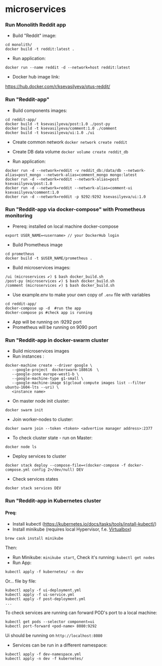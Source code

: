 # microservices
### Run Monolith Reddit app

- Build "Reddit" image:

```
cd monolith/
docker build -t reddit:latest .
```

- Run application:

```
docker run --name reddit -d --network=host reddit:latest
```

- Docker hub image link:

https://hub.docker.com/r/ksevasilyeva/otus-reddit/

### Run "Reddit-app"

- Build components images:
```
cd reddit-app/
docker build -t ksevasilyeva/post:1.0 ./post-py
docker build -t ksevasilyeva/comment:1.0 ./comment
docker build -t ksevasilyeva/ui:1.0 ./ui
```
- Create common network `docker network create reddit`
- Create DB data volume  `docker volume create reddit_db`

- Run application:

```
docker run -d --network=reddit -v reddit_db:/data/db --network-alias=post_mongo --network-alias=comment_mongo mongo:latest
docker run -d --network=reddit --network-alias=post ksevasilyeva/post:1.0
docker run -d --network=reddit --network-alias=comment-ui ksevasilyeva/comment:1.0
docker run -d --network=reddit -p 9292:9292 ksevasilyeva/ui:1.0
```

### Run "Reddit-app via docker-compose" with Prometheus monitoring
- Prereq: installed on local machine docker-compose
```
export USER_NAME=<username> // your DockerHub login
```

- Build Prometheus image
```
cd prometheus
docker build -t $USER_NAME/prometheus .

```
- Build microservices images:
```
/ui (microservices ✔) $ bash docker_build.sh
/post-py (microservices ✔) $ bash docker_build.sh
/comment (microservices ✔) $ bash docker_build.sh
```

- Use example.env to make your own copy of ```.env``` file with variables
```
cd reddit-app/
docker-compose up -d  #run the app
docker-compose ps #check app is running
```

- App will be running on :9292 port
- Prometheus will be running on 9090 port

### Run "Reddit-app in docker-swarm cluster

- Build microservices images
- Run instances <master-1><worker-1><worker-2>:
```
docker-machine create --driver google \
   --google-project  dockerswarm-188616  \
   --google-zone europe-west1-b \
   --google-machine-type g1-small \
   --google-machine-image $(gcloud compute images list --filter ubuntu-1604-lts --uri) \
   <instance name>
```
- On master node init cluster:
```
docker swarm init
```
- Join worker-nodes to cluster:
```
docker swarm join --token <token> <advertise manager address>:2377
```
- To check cluster state - run on Master:
```
docker node ls
```
- Deploy services to cluster
```
docker stack deploy --compose-file=<(docker-compose -f docker-compose.yml config 2>/dev/null) DEV
```
- Check services states
```
docker stack services DEV
```
### Run "Reddit-app in Kubernetes cluster

#### Preq:
- Install kubectl (https://kubernetes.io/docs/tasks/tools/install-kubectl/)
- Install minikube (requires local Hypervisor, f.e. [Virtualbox](https://www.virtualbox.org/wiki/Downloads))
```
brew cask install minikube
```
Then:
- Run Minikube: ``` minikube start ```, Check it's running: ```kubectl get nodes```
- Run App:
```
kubectl apply -f kubernetes/ -n dev
```
Or... file by file:

```
kubectl apply -f ui-deployment.yml
kubectl apply -f ui-service.yml
kubectl apply -f post-deployment.yml
...
```
To check services are running can forward POD's port to a local machine:
```
kubectl get pods --selector component=ui
kubectl port-forward <pod-name> 8080:9292
```
Ui should be running on `http://localhost:8080`

- Services can be run in a different namespace:
```
kubectl apply -f dev-namespace.yml
kubectl apply -n dev -f kubernetes/
```

